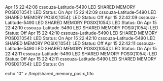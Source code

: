 Apr 15 22:42:08 cssouza-Latitude-5490 LED SHARED MEMORY POSIX[1054]: LED Status: On
Apr 15 22:42:09 cssouza-Latitude-5490 LED SHARED MEMORY POSIX[1054]: LED Status: Off
Apr 15 22:42:09 cssouza-Latitude-5490 LED SHARED MEMORY POSIX[1054]: LED Status: On
Apr 15 22:42:10 cssouza-Latitude-5490 LED SHARED MEMORY POSIX[1054]: LED Status: Off
Apr 15 22:42:10 cssouza-Latitude-5490 LED SHARED MEMORY POSIX[1054]: LED Status: On
Apr 15 22:42:10 cssouza-Latitude-5490 LED SHARED MEMORY POSIX[1054]: LED Status: Off
Apr 15 22:42:11 cssouza-Latitude-5490 LED SHARED MEMORY POSIX[1054]: LED Status: On
Apr 15 22:42:11 cssouza-Latitude-5490 LED SHARED MEMORY POSIX[1054]: LED Status: Off
Apr 15 22:42:11 cssouza-Latitude-5490 LED SHARED MEMORY POSIX[1054]: LED Status: On


echo "0" > /tmp/shared_memory_posix_fifo

